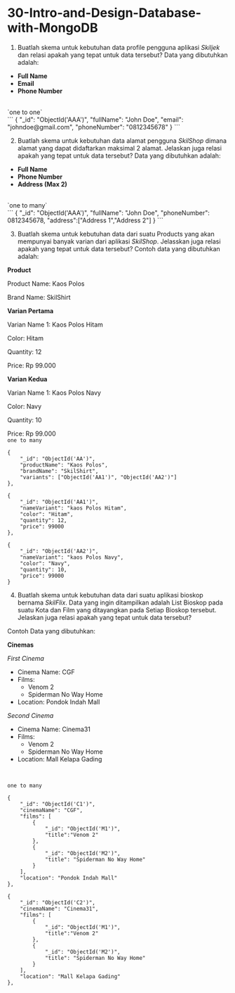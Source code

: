 # 30-Intro-and-Design-Database-with-MongoDB

1. Buatlah skema untuk kebutuhan data profile pengguna aplikasi *Skiljek* dan relasi apakah yang tepat untuk data tersebut?
Data yang dibutuhkan adalah:
- **Full Name**
- **Email**
- **Phone Number**
<br>
`one to one`
<br>
```
{
    "_id": "ObjectId('AAA')",
    "fullName": "John Doe",
    "email": "johndoe@gmail.com",
    "phoneNumber": "0812345678"
}
```

2. Buatlah skema untuk kebutuhan data alamat pengguna *SkilShop* dimana alamat yang dapat didaftarkan maksimal 2 alamat. Jelaskan juga relasi apakah yang tepat untuk data tersebut?
Data yang dibutuhkan adalah:
- **Full Name**
- **Phone Number**
- **Address (Max 2)**
<br>
`one to many`
<br>
```
{
    "_id": "ObjectId('AAA')",
    "fullName": "John Doe",
    "phoneNumber": 0812345678,
    "address":["Address 1","Address 2"]
}
```

3. Buatlah skema untuk kebutuhan data dari suatu Products yang akan mempunyai banyak varian dari aplikasi *SkilShop*. Jelasskan juga relasi apakah yang tepat untuk data tersebut?
Contoh data yang dibutuhkan adalah:

**Product**

Product Name: Kaos Polos

Brand Name: SkilShirt

**Varian Pertama**

Varian Name 1: Kaos Polos Hitam

Color: Hitam

Quantity: 12

Price: Rp 99.000

**Varian Kedua**

Varian Name 1: Kaos Polos Navy

Color: Navy

Quantity: 10

Price: Rp 99.000
<br>
`one to many`
<br>
```
{
    "_id": "ObjectId('AA')",
    "productName": "Kaos Polos",
    "brandName": "SkilShirt",
    "variants": ["ObjectId('AA1')", "ObjectId('AA2')"]
},

{
    "_id": "ObjectId('AA1')",
    "nameVariant": "kaos Polos Hitam",
    "color": "Hitam",
    "quantity": 12,
    "price": 99000
},

{
    "_id": "ObjectId('AA2')",
    "nameVariant": "kaos Polos Navy",
    "color": "Navy",
    "quantity": 10,
    "price": 99000
}
```

4. Buatlah skema untuk kebutuhan data dari suatu aplikasi bioskop bernama *SkilFlix*. Data yang ingin ditampilkan adalah List Bioskop pada suatu Kota dan Film yang ditayangkan pada Setiap Bioskop tersebut. Jelaskan juga relasi apakah yang tepat untuk data tersebut?

Contoh Data yang dibutuhkan:

**Cinemas**

*First Cinema*
- Cinema Name: CGF
- Films:
  - Venom 2
  - Spiderman No Way Home
- Location: Pondok Indah Mall

*Second Cinema*

- Cinema Name: Cinema31
- Films:
  - Venom 2
  - Spiderman No Way Home
- Location: Mall Kelapa Gading

<br>

`one to many`
<br>
```
{
    "_id": "ObjectId('C1')",
    "cinemaName": "CGF",
    "films": [
        {
            "_id": "ObjectId('M1')",
            "title":"Venom 2"
        },
        {
            "_id": "ObjectId('M2')",
            "title": "Spiderman No Way Home"
        }
    ],
    "location": "Pondok Indah Mall"
},

{
    "_id": "ObjectId('C2')",
    "cinemaName": "Cinema31",
    "films": [
        {
            "_id": "ObjectId('M1')",
            "title":"Venom 2"
        },
        {
            "_id": "ObjectId('M2')",
            "title": "Spiderman No Way Home"
        }
    ],
    "location": "Mall Kelapa Gading"
},
```